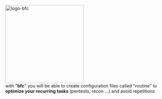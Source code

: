 <a href="https://ibb.co/kc5c7yc"><img src="https://i.ibb.co/F7m7rW7/logo-bfc.png" alt="logo-bfc" border="0" width="250"></a><br />
with "**bfc**" you will be able to create configuration files called "routine" to **optimize your recurring tasks** (pentests, recon ...) and avoid repetitions
